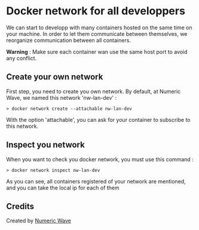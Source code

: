 # Docker network for all developpers

We can start to developp with many containers hosted on the same time on your machine.
In order to let them communicate between themselves, we reorganize communication between all containers.

**Warning** : Make sure each container wan use the same host port to avoid any conflict.

## Create your own network

First step, you need to create you own network. By default, at Numeric Wave, we named this network 'nw-lan-dev' :

````
> docker network create --attachable nw-lan-dev
````

With the option 'attachable', you can ask for your container to subscribe to this network.

## Inspect you network

When you want to check you docker network, you must use this command :
````
> docker network inspect nw-lan-dev
````

As you can see, all containers registered of your network are mentioned, and you can take the local ip for each of them


## Credits

Created by [Numeric Wave](https://numeric-wave.eu)
